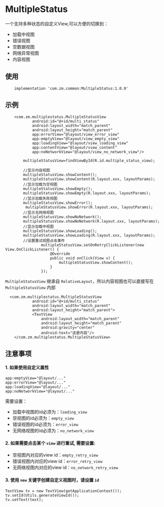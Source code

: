 # MultipleStatus
一个支持多种状态的自定义View,可以方便的切换到：
- 加载中视图
- 错误视图
- 空数据视图
- 网络异常视图
- 内容视图
## 使用
```
    implementation 'com.zm.common:MultipleStatus:1.0.0'
```
## 示例
```
    <com.zm.multiplestatus.MultipleStatusView
            android:id="@+id/multi_status"
            android:layout_width="match_parent"
            android:layout_height="match_parent"
            app:errorView="@layout/view_error_view"
            app:emptyView="@layout/view_empty_view"
            app:loadingView="@layout/view_loading_view"
            app:contentView="@layout/view_content"
            app:noNetworkView="@layout/view_no_network_view"/>
```
```
        multipleStatusView=findViewById(R.id.multiple_status_view);
       
        //显示内容视图
        multipleStatusView.showContent();
        multipleStatusView.showContent(R.layout.xxx, layoutParams);
        //显示加载为空视图
        multipleStatusView.showEmpty();
        multipleStatusView.showEmpty(R.layout.xxx, layoutParams);
        //显示加载失败视图
        multipleStatusView.showError();
         multipleStatusView.showError(R.layout.xxx, layoutParams);
        //显示无网络视图
        multipleStatusView.showNoNetwork();
        multipleStatusView.showNoNetwork(R.layout.xxx, layoutParams);
        //显示加载中视图
        multipleStatusView.showLoading();
        multipleStatusView.showLoading(R.layout.xxx, layoutParams);
        //设置重试视图点击事件
                multipleStatusView.setOnRetryClickListener(new View.OnClickListener() {
                    @Override
                    public void onClick(View v) {
                        multipleStatusView.showContent();
                    }
                });
```
`MultipleStatusView` 继承自 `RelativeLayout`，所以内容视图也可以直接写在 `MultipleStatusView` 内部

```
  <com.zm.multiplestatus.MultipleStatusView
            android:id="@+id/multi_status"
            android:layout_width="match_parent"
            android:layout_height="match_parent">
            <TextView
                android:layout_width="match_parent"
                android:layout_height="match_parent"
                android:gravity="center"
                android:text="这是内容"/>
    </com.zm.multiplestatus.MultipleStatusView>
```

## 注意事项

#### 1. 如果使用自定义属性
```
app:emptyView="@layout/..."
app:errorView="@layout/..."
app:loadingView="@layout/..."
app:noNetworkView="@layout/..."
```
需要设置：

- 加载中视图的id必须为：`loading_view`
- 空视图的id必须为：`empty_view`
- 错误视图的id必须为：`error_view`
- 无网络视图的id必须为：`no_network_view`


#### 2. 如果需要点击某个 `view` 进行重试, 需要设置:

- 空视图内对应的view id：`empty_retry_view`
- 错误视图内对应的view id：`error_retry_view`
- 无网络视图内对应的view id：`no_network_retry_view`


#### 3. 使用 `new` 关键字创建自定义视图时，请设置 `id`

```
TextView tv = new TextView(getApplicationContext());
tv.setId(Utils.generateViewId());
tv.setText(text);
```
